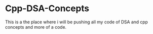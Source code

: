 # Cpp-DSA-Concepts
This is a the place where i will be pushing all my code of DSA and cpp concepts and more of a code.
